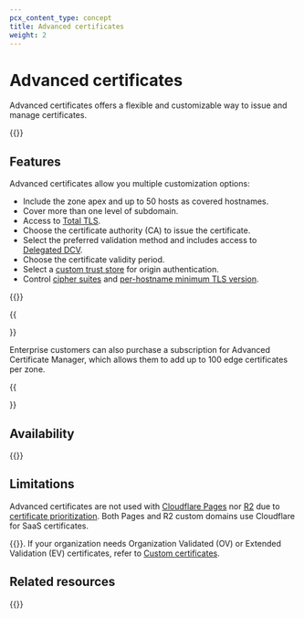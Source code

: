```yaml
---
pcx_content_type: concept
title: Advanced certificates
weight: 2
---
```


# Advanced certificates

Advanced certificates offers a flexible and customizable way to issue and manage certificates.

{{<render file="_acm-definition.md">}}
<br/>

## Features

Advanced certificates allow you multiple customization options:

*   Include the zone apex and up to 50 hosts as covered hostnames.
*   Cover more than one level of subdomain.
*   Access to [Total TLS](/ssl/edge-certificates/additional-options/total-tls/).
*   Choose the certificate authority (CA) to issue the certificate.
*   Select the preferred validation method and includes access to [Delegated DCV](/ssl/edge-certificates/changing-dcv-method/methods/delegated-dcv/).
*   Choose the certificate validity period.
*   Select a [custom trust store](/ssl/origin-configuration/custom-origin-trust-store/) for origin authentication.
*   Control [cipher suites](/ssl/reference/cipher-suites/customize-cipher-suites/) and [per-hostname minimum TLS version](/ssl/edge-certificates/additional-options/minimum-tls/#per-hostname).


{{<feature-table id="ssl.advanced_certificates">}}

{{<Aside type="note">}}

Enterprise customers can also purchase a subscription for Advanced Certificate Manager, which allows them to add up to 100 edge certificates per zone.

{{</Aside>}}

## Availability

{{<render file="_non-contract-enablement.md" productFolder="fundamentals" >}}

## Limitations

Advanced certificates are not used with [Cloudflare Pages](/pages/) nor [R2](/r2/) due to [certificate prioritization](/ssl/reference/certificate-and-hostname-priority/). Both Pages and R2 custom domains use Cloudflare for SaaS certificates.

{{<render file="_validation-level-intro.md" withParameters="Advanced certificates">}}. If your organization needs Organization Validated (OV) or Extended Validation (EV) certificates, refer to [Custom certificates](/ssl/edge-certificates/custom-certificates/).
<br/>

## Related resources

{{<directory-listing>}}
